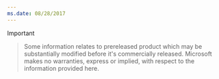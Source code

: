 ```yaml
---
ms.date: 08/28/2017
---
```

>[!IMPORTANT]

>Some information relates to prereleased product which may be substantially modified before it's commercially released. Microsoft makes no warranties, express or implied, with respect to the information provided here.